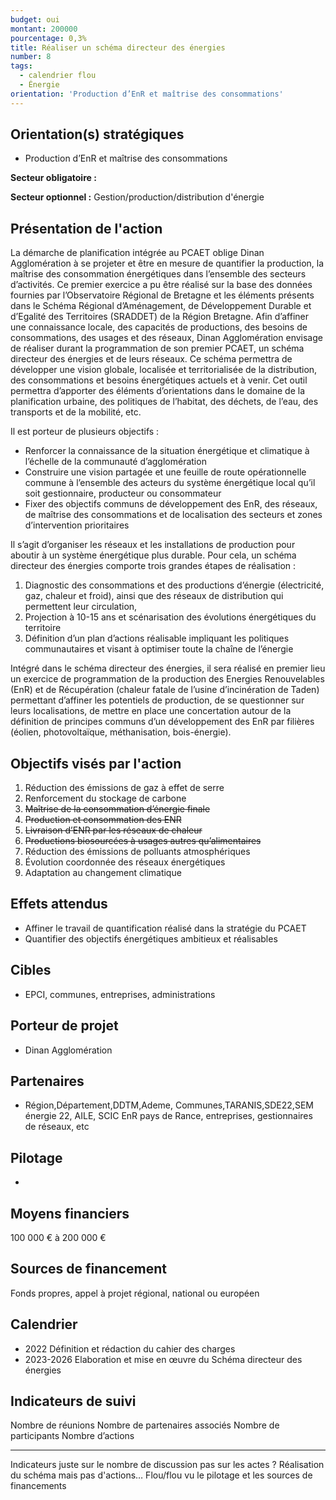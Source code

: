```yaml
---
budget: oui
montant: 200000
pourcentage: 0,3%
title: Réaliser un schéma directeur des énergies
number: 8
tags:
  - calendrier flou
  - Énergie
orientation: 'Production d’EnR et maîtrise des consommations'
---
```


## Orientation(s) stratégiques

- Production d’EnR et maîtrise des consommations

**Secteur obligatoire :**

**Secteur optionnel :** Gestion/production/distribution d'énergie

## Présentation de l'action

La démarche de planification intégrée au PCAET oblige Dinan Agglomération à se projeter et être en mesure de quantifier la production, la maîtrise des consommation énergétiques dans l’ensemble des secteurs d’activités. Ce premier exercice a pu être réalisé sur la base des données fournies par l’Observatoire Régional de Bretagne et les éléments présents dans le Schéma Régional d’Aménagement, de Développement Durable et d’Egalité des Territoires (SRADDET) de la Région Bretagne. Afin d’affiner une connaissance locale, des capacités de productions, des besoins de consommations, des usages et des réseaux, Dinan Agglomération envisage de réaliser durant la programmation de son premier PCAET, un schéma directeur des énergies et de leurs réseaux.
Ce schéma permettra de développer une vision globale, localisée et territorialisée de la distribution, des consommations et besoins énergétiques actuels et à venir. Cet outil permettra d’apporter des éléments d’orientations dans le domaine de la planification urbaine, des politiques de l’habitat, des déchets, de l’eau, des transports et de la mobilité, etc.

Il est porteur de plusieurs objectifs :
- Renforcer la connaissance de la situation énergétique et climatique à l’échelle de la
communauté d’agglomération
- Construire une vision partagée et une feuille de route opérationnelle commune à l’ensemble des acteurs du système énergétique local qu’il soit gestionnaire, producteur ou consommateur
- Fixer des objectifs communs de développement des EnR, des réseaux, de maîtrise des consommations et de localisation des secteurs et zones d’intervention prioritaires

Il s’agit d’organiser les réseaux et les installations de production pour aboutir à un système énergétique plus durable. Pour cela, un schéma directeur des énergies comporte trois
grandes étapes de réalisation :
1. Diagnostic des consommations et des productions d’énergie (électricité, gaz, chaleur
et froid), ainsi que des réseaux de distribution qui permettent leur circulation,
2. Projection à 10-15 ans et scénarisation des évolutions énergétiques du territoire
3. Définition d’un plan d’actions réalisable impliquant les politiques communautaires et visant à optimiser toute la chaîne de l’énergie

Intégré dans le schéma directeur des énergies, il sera réalisé en premier lieu un exercice de programmation de la production des Energies Renouvelables (EnR) et de Récupération (chaleur fatale de l’usine d’incinération de Taden) permettant d’affiner les potentiels de production, de se questionner sur leurs localisations, de mettre en place une concertation autour de la définition de principes communs d’un développement des EnR par filières (éolien, photovoltaïque, méthanisation, bois-énergie).

## Objectifs visés par l'action

1. Réduction des émissions de gaz à effet de serre
2. Renforcement du stockage de carbone
3. ~~Maîtrise de la consommation d’énergie finale~~
4. ~~Production et consommation des ENR~~
5. ~~Livraison d’ENR par les réseaux de chaleur~~
6. ~~Productions biosourcées à usages autres qu’alimentaires~~
7. Réduction des émissions de polluants atmosphériques
8. Évolution coordonnée des réseaux énergétiques
9. Adaptation au changement climatique

## Effets attendus

- Affiner le travail de quantification réalisé dans la stratégie du PCAET
- Quantifier des objectifs énergétiques ambitieux et réalisables

## Cibles

- EPCI, communes, entreprises, administrations

## Porteur de projet

- Dinan Agglomération

## Partenaires

- Région,Département,DDTM,Ademe, Communes,TARANIS,SDE22,SEM énergie 22, AILE, SCIC EnR pays de Rance, entreprises, gestionnaires de réseaux, etc

## Pilotage

-

## Moyens financiers

100 000 € à 200 000 €

## Sources de financement

Fonds propres, appel à projet régional, national ou européen

## Calendrier

- 2022 Définition et rédaction du cahier des charges
- 2023-2026 Elaboration et mise en œuvre du Schéma directeur des énergies

## Indicateurs de suivi

Nombre de réunions
Nombre de partenaires associés Nombre de participants Nombre d’actions

---
Indicateurs juste sur le nombre de discussion pas sur les actes ?
Réalisation du schéma mais pas d'actions…
Flou/flou vu le pilotage et les sources de financements
